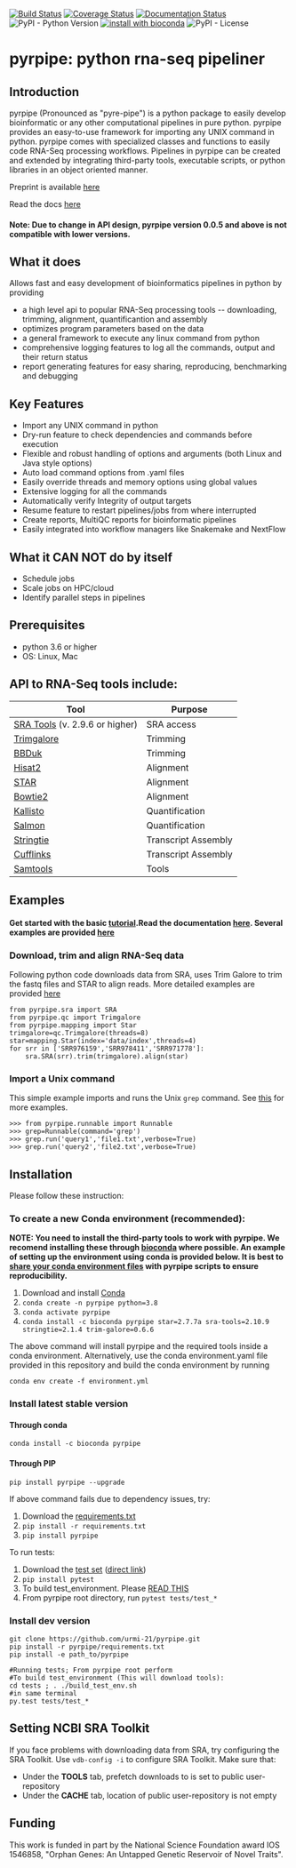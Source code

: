 [![Build Status](https://travis-ci.org/urmi-21/pyrpipe.svg?branch=master)](https://travis-ci.org/urmi-21/pyrpipe)
[![Coverage Status](https://coveralls.io/repos/github/urmi-21/pyrpipe/badge.svg?branch=master)](https://coveralls.io/github/urmi-21/pyrpipe?branch=master)
[![Documentation Status](https://readthedocs.org/projects/pyrpipe/badge/?version=latest)](https://pyrpipe.readthedocs.io/en/latest/?badge=latest)
![PyPI - Python Version](https://img.shields.io/pypi/pyversions/pyrpipe)
[![install with bioconda](https://anaconda.org/bioconda/plncpro/badges/installer/conda.svg)](https://anaconda.org/bioconda/pyrpipe)
![PyPI - License](https://img.shields.io/pypi/l/pyrpipe)

# pyrpipe: python rna-seq pipeliner



## Introduction
pyrpipe (Pronounced as "pyre-pipe") is a python package to easily develop bioinformatic or any other computational pipelines in pure python. 
pyrpipe provides an easy-to-use framework for importing any UNIX command in python. 
pyrpipe comes with specialized classes and functions to easily code RNA-Seq processing workflows.
Pipelines in pyrpipe can be created and extended by integrating third-party tools, executable scripts, or python libraries in an object oriented manner.

Preprint is available [here](https://www.biorxiv.org/content/10.1101/2020.03.04.925818v3)

Read the docs [here](https://pyrpipe.readthedocs.io/en/latest/?badge=latest)

#### Note: Due to change in API design, pyrpipe version 0.0.5 and above is not compatible with lower versions.


## What it does
Allows fast and easy development of bioinformatics pipelines in python by providing 
* a high level api to popular RNA-Seq processing tools -- downloading, trimming, alignment, quantificantion and assembly
* optimizes program parameters based on the data
* a general framework to execute any linux command from python
* comprehensive logging features to log all the commands, output and their return status
* report generating features for easy sharing, reproducing, benchmarking and debugging

## Key Features
* Import any UNIX command in python
* Dry-run feature to check dependencies and commands before execution
* Flexible and robust handling of options and arguments (both Linux and Java style options)
* Auto load command options from .yaml files
* Easily override threads and memory options using global values
* Extensive logging for all the commands
* Automatically verify Integrity of output targets
* Resume feature to restart pipelines/jobs from where interrupted
* Create reports, MultiQC reports for bioinformatic pipelines
* Easily integrated into workflow managers like Snakemake and NextFlow



## What it CAN NOT do by itself
* Schedule jobs
* Scale jobs on HPC/cloud
* Identify parallel steps in pipelines


## Prerequisites
* python 3.6 or higher
* OS: Linux, Mac


## API to RNA-Seq tools include:

| Tool                                                                                 | Purpose             |
|--------------------------------------------------------------------------------------|---------------------|
| [SRA Tools](https://github.com/ncbi/sra-tools) (v. 2.9.6 or higher)                  | SRA access          |
| [Trimgalore](https://github.com/FelixKrueger/TrimGalore)                             | Trimming            |
| [BBDuk](https://jgi.doe.gov/data-and-tools/bbtools/bb-tools-user-guide/bbduk-guide/) | Trimming            |
| [Hisat2](https://ccb.jhu.edu/software/hisat2/index.shtml)                            | Alignment           |
| [STAR](https://github.com/alexdobin/STAR)                                            | Alignment           |
| [Bowtie2](http://bowtie-bio.sourceforge.net/bowtie2/index.shtml)                     | Alignment           |
| [Kallisto](https://pachterlab.github.io/kallisto/)                                   | Quantification      |
| [Salmon](https://combine-lab.github.io/salmon/)                                      | Quantification      |
| [Stringtie](https://github.com/gpertea/stringtie)                                    | Transcript Assembly |
| [Cufflinks](http://cole-trapnell-lab.github.io/cufflinks/)                           | Transcript Assembly |
| [Samtools](https://github.com/samtools/samtools)                                     | Tools               |


## Examples
#### Get started with the basic [tutorial](https://pyrpipe.readthedocs.io/en/latest/?badge=latest).Read the documentation [here](https://pyrpipe.readthedocs.io/en/latest/?badge=latest). Several examples are provided [here](https://github.com/urmi-21/pyrpipe/tree/master/case_studies)

### Download, trim and align RNA-Seq data
Following python code downloads data from SRA, uses Trim Galore to trim the fastq files and STAR to align reads. 
More detailed examples are provided [here](https://github.com/urmi-21/pyrpipe/tree/master/case_studies)

```
from pyrpipe.sra import SRA
from pyrpipe.qc import Trimgalore
from pyrpipe.mapping import Star
trimgalore=qc.Trimgalore(threads=8)
star=mapping.Star(index='data/index',threads=4)
for srr in ['SRR976159','SRR978411','SRR971778']:
    sra.SRA(srr).trim(trimgalore).align(star)
```


### Import a Unix command

This simple example imports and runs the Unix `grep` command. See [this](https://github.com/urmi-21/pyrpipe/blob/imp/case_studies/Integrating%20third-party%20tools.ipynb) for more examples.

```
>>> from pyrpipe.runnable import Runnable
>>> grep=Runnable(command='grep')
>>> grep.run('query1','file1.txt',verbose=True)
>>> grep.run('query2','file2.txt',verbose=True)
```

## Installation
Please follow these instruction: 

### To create a new Conda environment (recommended):

**NOTE: You need to install the third-party tools to work with pyrpipe. We recomend installing these through [bioconda](https://bioconda.github.io/) where possible. 
An example of setting up the environment using conda is provided below.
It is best to [share your conda environment files](https://stackoverflow.com/questions/41274007/anaconda-export-environment-file) with pyrpipe scripts to ensure reproducibility.**

1. Download and install [Conda](https://docs.conda.io/en/latest/miniconda.html)
2. `conda create -n pyrpipe python=3.8`
3. `conda activate pyrpipe`
4. `conda install -c bioconda pyrpipe star=2.7.7a sra-tools=2.10.9 stringtie=2.1.4 trim-galore=0.6.6`

The above command will install pyrpipe and the required tools inside a conda environment.
Alternatively, use the conda environment.yaml file provided in this repository and build the conda environment by running

```
conda env create -f environment.yml
```

### Install latest stable version

#### Through conda

```
conda install -c bioconda pyrpipe 
```
 
#### Through PIP

```
pip install pyrpipe --upgrade
```

If above command fails due to dependency issues, try: 
1. Download the [requirements.txt](https://github.com/urmi-21/pyrpipe/blob/master/requirements.txt)
2. `pip install -r requirements.txt`
3. `pip install pyrpipe`

To run tests:
1. Download the [test set](https://github.com/urmi-21/pyrpipe/tree/master/tests) ([direct link](https://minhaskamal.github.io/DownGit/#/home?url=https://github.com/urmi-21/pyrpipe/tree/master/tests))
2. `pip install pytest`
3. To build test_environment. Please [READ THIS](https://github.com/urmi-21/pyrpipe/blob/master/tests/README.md)
4. From pyrpipe root directory, run `pytest tests/test_*`


### Install dev version
```
git clone https://github.com/urmi-21/pyrpipe.git
pip install -r pyrpipe/requirements.txt
pip install -e path_to/pyrpipe

#Running tests; From pyrpipe root perform
#To build test_environment (This will download tools): 
cd tests ; . ./build_test_env.sh
#in same terminal
py.test tests/test_*
```

## Setting NCBI SRA Toolkit
If you face problems with downloading data from SRA, try configuring the SRA Toolkit.
Use  ```vdb-config -i``` to configure SRA Toolkit. Make sure that:
* Under the **TOOLS** tab, prefetch downloads to is set to public user-repository
* Under the **CACHE** tab, location of public user-repository is not empty

## Funding

This work is funded in part by the National Science Foundation award IOS 1546858, "Orphan Genes: An Untapped Genetic Reservoir of Novel Traits".



